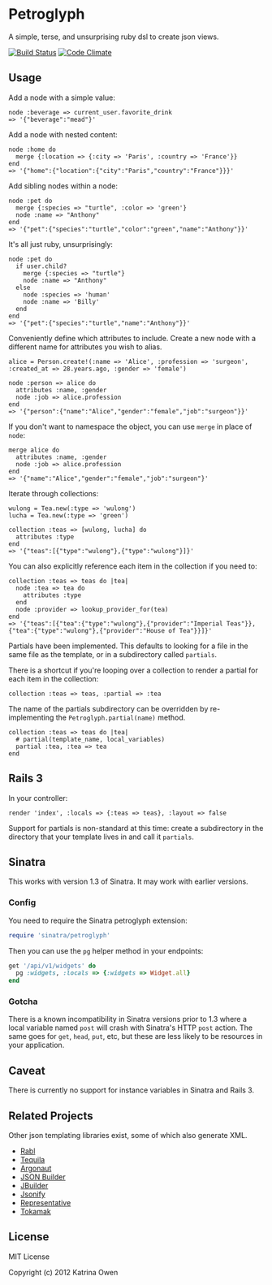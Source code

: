 # Petroglyph

A simple, terse, and unsurprising ruby dsl to create json views.

[![Build Status](https://secure.travis-ci.org/kytrinyx/petroglyph.png?branch=master)](http://travis-ci.org/kytrinyx/petroglyph)
[![Code Climate](https://codeclimate.com/github/kytrinyx/petroglyph.png)](https://codeclimate.com/github/kytrinyx/petroglyph)

## Usage

Add a node with a simple value:

    node :beverage => current_user.favorite_drink
    => '{"beverage":"mead"}'

Add a node with nested content:

    node :home do
      merge {:location => {:city => 'Paris', :country => 'France'}}
    end
    => '{"home":{"location":{"city":"Paris","country":"France"}}}'

Add sibling nodes within a node:

    node :pet do
      merge {:species => "turtle", :color => 'green'}
      node :name => "Anthony"
    end
    => '{"pet":{"species":"turtle","color":"green","name":"Anthony"}}'

It's all just ruby, unsurprisingly:

    node :pet do
      if user.child?
        merge {:species => "turtle"}
        node :name => "Anthony"
      else
        node :species => 'human'
        node :name => 'Billy'
      end
    end
    => '{"pet":{"species":"turtle","name":"Anthony"}}'

Conveniently define which attributes to include. Create a new node with a different name for attributes you wish to alias.

    alice = Person.create!(:name => 'Alice', :profession => 'surgeon', :created_at => 28.years.ago, :gender => 'female')

    node :person => alice do
      attributes :name, :gender
      node :job => alice.profession
    end
    => '{"person":{"name":"Alice","gender":"female","job":"surgeon"}}'

If you don't want to namespace the object, you can use `merge` in place of `node`:

    merge alice do
      attributes :name, :gender
      node :job => alice.profession
    end
    => '{"name":"Alice","gender":"female","job":"surgeon"}'

Iterate through collections:

    wulong = Tea.new(:type => 'wulong')
    lucha = Tea.new(:type => 'green')

    collection :teas => [wulong, lucha] do
      attributes :type
    end
    => '{"teas":[{"type":"wulong"},{"type":"wulong"}]}'


You can also explicitly reference each item in the collection if you need to:

    collection :teas => teas do |tea|
      node :tea => tea do
        attributes :type
      end
      node :provider => lookup_provider_for(tea)
    end
    => '{"teas":[{"tea":{"type":"wulong"},{"provider":"Imperial Teas"}},{"tea":{"type":"wulong"},{"provider":"House of Tea"}}]}'

Partials have been implemented. This defaults to looking for a file in the same file as the template, or in a subdirectory called `partials`.

There is a shortcut if you're looping over a collection to render a partial for each item in the collection:

    collection :teas => teas, :partial => :tea

The name of the partials subdirectory can be overridden by re-implementing the `Petroglyph.partial(name)` method.

    collection :teas => teas do |tea|
      # partial(template_name, local_variables)
      partial :tea, :tea => tea
    end

## Rails 3

In your controller:

    render 'index', :locals => {:teas => teas}, :layout => false

Support for partials is non-standard at this time: create a subdirectory in the directory that your template lives in and call it `partials`.

## Sinatra

This works with version 1.3 of Sinatra. It may work with earlier versions.

### Config

You need to require the Sinatra petroglyph extension:

```ruby
require 'sinatra/petroglyph'
```

Then you can use the `pg` helper method in your endpoints:

```ruby
get '/api/v1/widgets' do
  pg :widgets, :locals => {:widgets => Widget.all}
end
```

### Gotcha

There is a known incompatibility in Sinatra versions prior to 1.3 where a local variable named `post` will crash with Sinatra's HTTP `post` action.
The same goes for `get`, `head`, `put`, etc, but these are less likely to be resources in your application.


## Caveat

There is currently no support for instance variables in Sinatra and Rails 3.

## Related Projects

Other json templating libraries exist, some of which also generate XML.

* [Rabl](https://github.com/nesquena/rabl)
* [Tequila](https://github.com/inem/tequila)
* [Argonaut](https://github.com/jbr/argonaut)
* [JSON Builder](https://github.com/dewski/json_builder)
* [JBuilder](https://github.com/rails/jbuilder)
* [Jsonify](https://github.com/bsiggelkow/jsonify)
* [Representative](https://github.com/mdub/representative)
* [Tokamak](https://github.com/abril/tokamak)

## License

MIT License

Copyright (c) 2012 Katrina Owen

